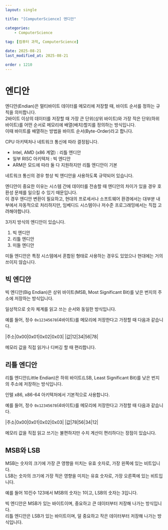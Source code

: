```yaml
---
layout: single

title: "[ComputerScience] 엔디안"

categories:
    - ComputerScience
    
tag: [컴퓨터 과학, ComputerScience]

date: 2025-08-21
last_modified_at: 2025-08-21

order : 1210
---
```


# 엔디안

엔디안(Endian)은 멀티바이트 데이터를 메모리에 저장할 때, 바이트 순서를 정하는 규칙을 의미합니다.  
2바이트 이상의 데이터를 저장할 때 가장 큰 단위(상위 바이트)와 가장 작은 단위(하위 바이트)를 어떤 순서로 메모리에 배열(배치)할지를 정의하는 방식입니다.  
이때 바이트를 배열하는 방법을 바이트 순서(Byte-Order)라고 합니다.

CPU 아키텍처나 네트워크 통신에 따라 결정됩니다.

- Intel, AMD (x86 계열) : 리틀 엔디안
- 일부 RISC 아키텍처 : 빅 엔디안
- ARM은 모드에 따라 둘 다 지원하지만 리틀 엔디안이 기본

네트워크 통신의 경우 항상 빅 엔디안을 사용하도록 규약되어 있습니다.

엔디안이 중요한 이유는 시스템 간에 데이터를 전송할 때 엔디안의 차이가 있을 경우 호환성 문제를 일으킬 수 있기 때문입니다.  
이 경우 엔디안 변환이 필요하고, 현대의 프로세서나 소프트웨어 환경에서는 대부분 내부에서 자동적으로 처리하지만, 임베디드 시스템이나 저수준 프로그래밍에서는 직접 고려해야합니다.

3가지 방식의 엔디안이 있습니다.

1. 빅 엔디안
2. 리틀 엔디안
3. 미들 엔디안

미들 엔디안은 특정 시스템에서 혼합된 형태로 사용하는 경우도 있었으나 현대에는 거의 쓰이지 않습니다.

## 빅 엔디안

빅 엔디안(Big Endian)은 상위 바이트(MSB, Most Significant Bit)를 낮은 번지의 주소에 저장하는 방식입니다.

일상적으로 숫자 체계를 읽고 쓰는 순서와 동일한 방식입니다.

예를 들어, 정수 `0x12345678`(4바이트)를 메모리에 저장한다고 가정할 때 다음과 같습니다.

|주소|0x00|0x01|0x02|0x03|
|값|12|34|56|78|

메모리 값을 직접 읽거나 디버깅 할 때 편리합니다.

## 리틀 엔디안

리틀 엔디안(Little Endian)은 하위 바이트(LSB, Least Significant Bit)를 낮은 번지의 주소에 저장하는 방식입니다.

인텔 x86, x86-64 아키텍처에서 기본적으로 사용합니다.

예를 들어, 정수 `0x12345678`(4바이트)를 메모리에 저장한다고 가정할 때 다음과 같습니다.

|주소|0x00|0x01|0x02|0x03|
|값|78|56|34|12|

메모리 값을 직접 읽고 쓰기는 불편하지만 수치 계산이 편리하다는 장점이 있습니다.

## MSB와 LSB

MSB는 숫자의 크기에 가장 큰 영향을 미치는 유효 숫자로, 가장 왼쪽에 있는 비트입니다.  
LSB는 숫자의 크기에 가장 적은 영향을 미치는 유효 숫자로, 가장 오른쪽에 있는 비트입니다.

예를 들어 10진수 123에서 MSB의 숫자는 1이고, LSB의 숫자는 3입니다.

빅 엔디안은 MSB가 있는 바이트이며, 중요하고 큰 데이터부터 저장해 나가는 방식입니다.  
리틀 엔디안은 LSB가 있는 바이트이며, 덜 중요하고 작은 데이터부터 저장해 나가는 방식입니다.